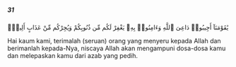 ##### 31

<span class="ayah">يَٰقَوْمَنَآ أَجِيبُوا۟ دَاعِىَ ٱللَّهِ وَءَامِنُوا۟ بِهِۦ يَغْفِرْ لَكُم مِّن ذُنُوبِكُمْ وَيُجِرْكُم مِّنْ عَذَابٍ أَلِيمٍۢ</span>

<span class="ayah_translation">Hai kaum kami, terimalah (seruan) orang yang menyeru kepada Allah dan berimanlah kepada-Nya, niscaya Allah akan mengampuni dosa-dosa kamu dan melepaskan kamu dari azab yang pedih.</span>
